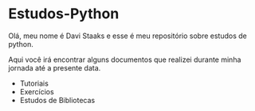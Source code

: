 # Estudos-Python

Olá, meu nome é Davi Staaks e esse é meu repositório sobre estudos de python.

Aqui você irá encontrar alguns documentos que realizei durante minha jornada até a presente data.

 - Tutoriais 
 - Exercícios
 - Estudos de Bibliotecas
 
